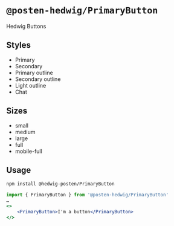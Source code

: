 # `@posten-hedwig/PrimaryButton`

Hedwig Buttons

## Styles

- Primary
- Secondary
- Primary outline
- Secondary outline
- Light outline
- Chat

## Sizes

- small
- medium
- large
- full
- mobile-full

## Usage

```bash
npm install @hedwig-posten/PrimaryButton
```

```jsx
import { PrimaryButton } from '@posten-hedwig/PrimaryButton'
…
<>
    <PrimaryButton>I'm a button</PrimaryButton>
</>
```
